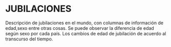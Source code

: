 # JUBILACIONES
Descripción de jubilaciones en el mundo,  con columnas de información de edad,sexo entre otras cosas. 
Se puede observar la diferencia de edad según sexo por cada país.
Los cambios de edad de jubilación de acuerdo al transcurso del tiempo.

